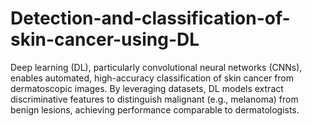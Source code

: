 # Detection-and-classification-of-skin-cancer-using-DL
Deep learning (DL), particularly convolutional neural networks (CNNs), enables automated, high-accuracy classification of skin cancer from dermatoscopic images. By leveraging datasets, DL models extract discriminative features to distinguish malignant (e.g., melanoma) from benign lesions, achieving performance comparable to dermatologists. 
